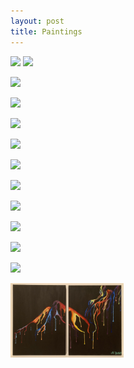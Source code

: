 ```yaml
---
layout: post
title: Paintings
---
```

![](https://kyragunluk.github.io/images/paint1.png)
![](https://kyragunluk.github.io/images/paint3.jpg)









![](https://kyragunluk.github.io/images/fish_paint.jpg)








![](https://kyragunluk.github.io/images/paint2.jpg)













![](https://kyragunluk.github.io/images/paint4.jpg)










![](https://kyragunluk.github.io/images/paint5.jpg)










![](https://kyragunluk.github.io/images/paint5.5.png)










![](https://kyragunluk.github.io/images/paint6.jpg)










![](https://kyragunluk.github.io/images/paint7.png)










![](https://kyragunluk.github.io/images/paint8.jpg)











![](https://kyragunluk.github.io/images/paint9.jpg)










![](https://kyragunluk.github.io/images/paint10.jpg)








<img src="/images/girlpaint.jpg" alt="" style="width:36%;">    <img src="/images/paint11.jpg" alt="" style="width:15%;">    <img src="/images/paint12.png" alt="" style="width:18%;">    <img src="/images/paint13.png" alt="" style="width:18%;">    




















